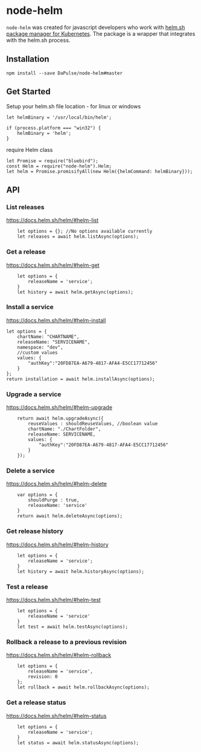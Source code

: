 # node-helm 
`node-helm` was created for javascript developers who work with [helm.sh package manager for Kubernetes](https://helm.sh/).
The package is a wrapper that integrates with the helm.sh process.

## Installation

```
npm install --save DaPulse/node-helm#master
```
## Get Started

Setup your helm.sh file location - for linux or windows
```
let helmBinary = '/usr/local/bin/helm';

if (process.platform === "win32") {
    helmBinary = 'helm';
}
```

require Helm class
```
let Promise = require("bluebird");
const Helm = require("node-helm").Helm;
let helm = Promise.promisifyAll(new Helm({helmCommand: helmBinary}));
```

## API

### List releases
https://docs.helm.sh/helm/#helm-list
```
    let options = {}; //No options available currently
    let releases = await helm.listAsync(options);  
```

### Get a release
https://docs.helm.sh/helm/#helm-get
```
    let options = {
        releaseName = 'service';
    }
    let history = await helm.getAsync(options);  
```

### Install a service
https://docs.helm.sh/helm/#helm-install
```
let options = {
    chartName: "CHARTNAME",
    releaseName: "SERVICENAME",        
    namespace: "dev",        
    //custom values
    values: {
        "authKey":"20FD87EA-A679-4817-AFA4-E5CC17712456"
    }
};
return installation = await helm.installAsync(options);  
```


### Upgrade a service
https://docs.helm.sh/helm/#helm-upgrade
```
    return await helm.upgradeAsync({
        reuseValues : shouldReuseValues, //boolean value
        chartName: "./ChartFolder",
        releaseName: SERVICENAME,
        values: {
            "authKey":"20FD87EA-A679-4817-AFA4-E5CC17712456"
        }
    });  
```

### Delete a service
https://docs.helm.sh/helm/#helm-delete
```
    var options = {
        shouldPurge : true,
        releaseName: 'service'
    }
    return await helm.deleteAsync(options);
```

### Get release history
https://docs.helm.sh/helm/#helm-history
```    
    let options = {
        releaseName = 'service';
    }
    let history = await helm.historyAsync(options);  
```

### Test a release
https://docs.helm.sh/helm/#helm-test
```    
    let options = {
        releaseName = 'service'
    }
    let test = await helm.testAsync(options);  
```


### Rollback a release to a previous revision
https://docs.helm.sh/helm/#helm-rollback
```    
    let options = {
        releaseName = 'service',
        revision: 0
    };
    let rollback = await helm.rollbackAsync(options);  
```


### Get a release status
https://docs.helm.sh/helm/#helm-status
```    
    let options = {
        releaseName = 'service';
    }
    let status = await helm.statusAsync(options);  
```
